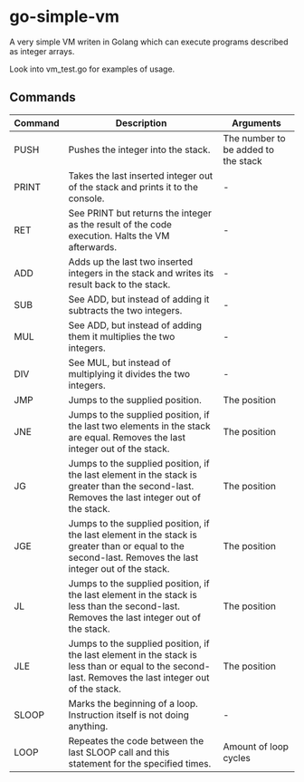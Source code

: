 # go-simple-vm
A very simple VM writen in Golang which can execute programs described as integer arrays.

Look into vm_test.go for examples of usage.

## Commands

| Command | Description | Arguments |
| ------ | ----------- | ----------- |
| PUSH | Pushes the integer into the stack. | The number to be added to the stack |
| PRINT | Takes the last inserted integer out of the stack and prints it to the console. | - |
| RET | See PRINT but returns the integer as the result of the code execution. Halts the VM afterwards. | - |
| ADD | Adds up the last two inserted integers in the stack and writes its result back to the stack. | - |
| SUB | See ADD, but instead of adding it subtracts the two integers. | - |
| MUL | See ADD, but instead of adding them it multiplies the two integers. | - |
| DIV | See MUL, but instead of multiplying it divides the two integers. | - |
| JMP | Jumps to the supplied position. | The position |
| JNE | Jumps to the supplied position, if the last two elements in the stack are equal. Removes the last integer out of the stack. | The position |
| JG  | Jumps to the supplied position, if the last element in the stack is greater than the second-last. Removes the last integer out of the stack. | The position |
| JGE | Jumps to the supplied position, if the last element in the stack is greater than or equal to the second-last. Removes the last integer out of the stack. | The position |
| JL | Jumps to the supplied position, if the last element in the stack is less than the second-last. Removes the last integer out of the stack. | The position |
| JLE | Jumps to the supplied position, if the last element in the stack is less than or equal to the second-last. Removes the last integer out of the stack. | The position |
| SLOOP | Marks the beginning of a loop. Instruction itself is not doing anything. | - |
| LOOP | Repeates the code between the last SLOOP call and this statement for the specified times. | Amount of loop cycles |
